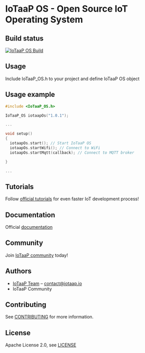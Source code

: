 # IoTaaP OS - Open Source IoT Operating System

## Build status
[![IoTaaP OS Build](https://github.com/iotaap/iotaap-os/actions/workflows/build.yml/badge.svg?branch=master)](https://github.com/iotaap/iotaap-os/actions/workflows/build.yml)

## Usage

Include IoTaaP_OS.h to your project and define IoTaaP OS object

## Usage example

```cpp
#include <IoTaaP_OS.h>

IoTaaP_OS iotaapOs("1.0.1");

...

void setup()
{
  iotaapOs.start(); // Start IoTaaP OS
  iotaapOs.startWifi(); // Connect to WiFi
  iotaapOs.startMqtt(callback); // Connect to MQTT broker

}

...
```

## Tutorials

Follow [official tutorials](https://docs.iotaap.io/en/tutorials/introdcution) for even faster IoT development process!

## Documentation

Official [documentation](https://docs.iotaap.io)

## Community

Join [IoTaaP community](https://community.iotaap.io) today!

## Authors

* [IoTaaP Team](https://www.iotaap.io) – contact@iotaap.io
* IoTaaP Community

## Contributing

See [CONTRIBUTING](./CONTRIBUTING.md) for more information.

## License

Apache License 2.0, see [LICENSE](./LICENSE.md)
